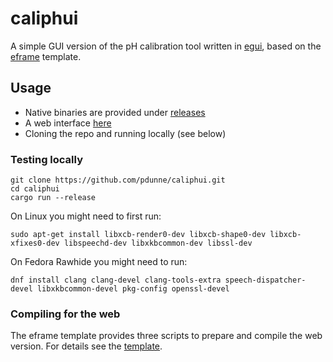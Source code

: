 # caliphui

A simple GUI version of the pH calibration tool written in [egui](https://github.com/emilk/egui), based on the [eframe](https://github.com/emilk/egui/tree/master/eframe) template.

## Usage

- Native binaries are provided under [releases](https://github.com/pdunne/caliphui/releases)
- A web interface [here](https://github.com/pdunne/caliphui)
- Cloning the repo and running locally (see below)

### Testing locally

```console
git clone https://github.com/pdunne/caliphui.git
cd caliphui
cargo run --release
```

On Linux you might need to first run:

```console
sudo apt-get install libxcb-render0-dev libxcb-shape0-dev libxcb-xfixes0-dev libspeechd-dev libxkbcommon-dev libssl-dev
```

On Fedora Rawhide you might need to run:

```console
dnf install clang clang-devel clang-tools-extra speech-dispatcher-devel libxkbcommon-devel pkg-config openssl-devel
```

### Compiling for the web

The eframe template provides three scripts to prepare and compile the web version. For details see the [template](https://github.com/emilk/egui/tree/master/eframe).
